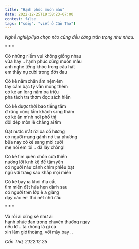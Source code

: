 ```yaml
---
title: "Hạnh phúc muôn màu"
date: 2022-12-25T19:58:23+07:00
contest: false
tags: ["sống", "viết ở Cần Thơ"]
---
```

*Nghề nghiệp/lựa chọn nào cũng đều đáng trân trọng như nhau.*  
  
\* \* \*
  
Có những niềm vui không giống nhau  
vừa hay .. hạnh phúc cũng muôn màu  
anh nghe tiếng khóc trong câu hát  
em thấy nụ cười trong đớn đau  
  
Có kẻ nằm chăn ấm nệm êm  
tay cầm bạc tỷ vẫn mong thêm  
có kẻ an lòng năm ba triệu  
pha tách trà thơm đọc sách hiền  
  
Có kẻ được thời bao tiếng tăm  
ở rừng cũng lắm khách sang thăm  
có kẻ ẩn mình nơi phố thị  
đôi dép mòn lê chẳng ai tìm  
  
Gạt nước mắt rời xa cố hương  
có người mang gánh nợ tha phương  
bữa nay có kẻ sang mời cưới  
mẹ nói em tôi .. đã lấy chồng!  
  
Có kẻ tìm quên chốn cửa thiền  
nương lời kinh kệ để tâm yên  
có người như cánh chim phiêu bạt  
ngủ với trăng sao khắp mọi miền  
  
Có kẻ bay ra khỏi địa cầu  
tìm miền đất hứa hẹn dành sau  
có người trên lớp ê a giảng  
dạy các em thơ nét chữ đầu  
  
\* \* \*
  
Và rồi ai cũng sẽ như ai  
hạnh phúc đan trong chuyện thường ngày  
nếu lỡ .. ta không là gì cả  
xin làm gió thoảng, với mây bay ..  
  
  
*Cần Thơ, 2022.12.25*